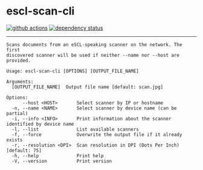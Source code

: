 # escl-scan-cli

[![github actions](https://github.com/tanuva/escl-scan/workflows/Rust/badge.svg)](https://github.com/tanuva/escl-scan/actions)
[![dependency status](https://deps.rs/repo/github/tanuva/escl-scan/status.svg)](https://deps.rs/repo/github/tanuva/escl-scan)

---

```
Scans documents from an eSCL-speaking scanner on the network. The first
discovered scanner will be used if neither --name nor --host are provided.

Usage: escl-scan-cli [OPTIONS] [OUTPUT_FILE_NAME]

Arguments:
  [OUTPUT_FILE_NAME]  Output file name [default: scan.jpg]

Options:
      --host <HOST>       Select scanner by IP or hostname
  -n, --name <NAME>       Select scanner by device name (can be partial)
  -i, --info <INFO>       Print information about the scanner identified by device name
  -l, --list              List available scanners
  -f, --force             Overwrite the output file if it already exists
  -r, --resolution <DPI>  Scan resolution in DPI (Dots Per Inch) [default: 75]
  -h, --help              Print help
  -V, --version           Print version
```
